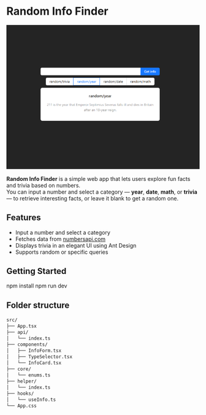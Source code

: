 # Random Info Finder

![Alt text](./public/image.png)

**Random Info Finder** is a simple web app that lets users explore fun facts and trivia based on numbers.  
You can input a number and select a category — **year**, **date**, **math**, or **trivia** — to retrieve interesting facts, or leave it blank to get a random one.

## Features

- Input a number and select a category
- Fetches data from [numbersapi.com](http://numbersapi.com/)
- Displays trivia in an elegant UI using Ant Design
- Supports random or specific queries

## Getting Started

npm install
npm run dev

## Folder structure
```
src/
├── App.tsx
├── api/
│   └── index.ts
├── components/
│   ├── InfoForm.tsx
│   ├── TypeSelector.tsx
│   └── InfoCard.tsx
├── core/
│   └── enums.ts
├── helper/
│   └── index.ts
├── hooks/
│   └── useInfo.ts
└── App.css
```